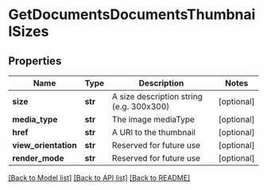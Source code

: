 # GetDocumentsDocumentsThumbnailSizes

## Properties
Name | Type | Description | Notes
------------ | ------------- | ------------- | -------------
**size** | **str** | A size description string (e.g. 300x300) | [optional] 
**media_type** | **str** | The image mediaType | [optional] 
**href** | **str** | A URI to the thumbnail | [optional] 
**view_orientation** | **str** | Reserved for future use | [optional] 
**render_mode** | **str** | Reserved for future use | [optional] 

[[Back to Model list]](../README.md#documentation-for-models) [[Back to API list]](../README.md#documentation-for-api-endpoints) [[Back to README]](../README.md)


